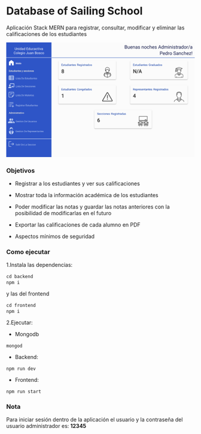 # Database of Sailing School

Aplicación Stack MERN para registrar, consultar, modificar y eliminar las calificaciones de los estudiantes

<img src="https://github.com/Rufi512/Database-of-Sailing-School/blob/master/Capture.png" />

### Objetivos

* Registrar a los estudiantes y ver sus calificaciones
 
* Mostrar toda la información académica de los estudiantes 

* Poder modificar las notas y guardar las notas anteriores con la posibilidad de modificarlas en el futuro

* Exportar las calificaciones de cada alumno en PDF

* Aspectos mínimos de seguridad

### Como ejecutar

1.Instala las dependencias:
```
cd backend
npm i
```

y las del frontend
```
cd frontend
npm i
```

2.Ejecutar:

* Mongodb

```
mongod
```


* Backend: 

```
npm run dev
```

* Frontend:

```
npm run start
```
### Nota
Para iniciar sesión dentro de la aplicación el usuario y la contraseña del usuario administrador es: <b>12345</b>


